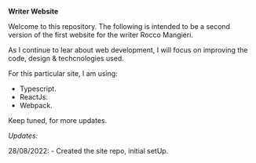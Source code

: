 **Writer Website**

Welcome to this repository. The following is intended to be a second version of the first website for the writer Rocco Mangieri.

As I continue to lear about web development, I will focus on improving the code, design & techcnologies used.

For this particular site, I am using:

- Typescript.
- ReactJs.
- Webpack.

Keep tuned, for more updates.

_Updates:_

28/08/2022: - Created the site repo, initial setUp.
